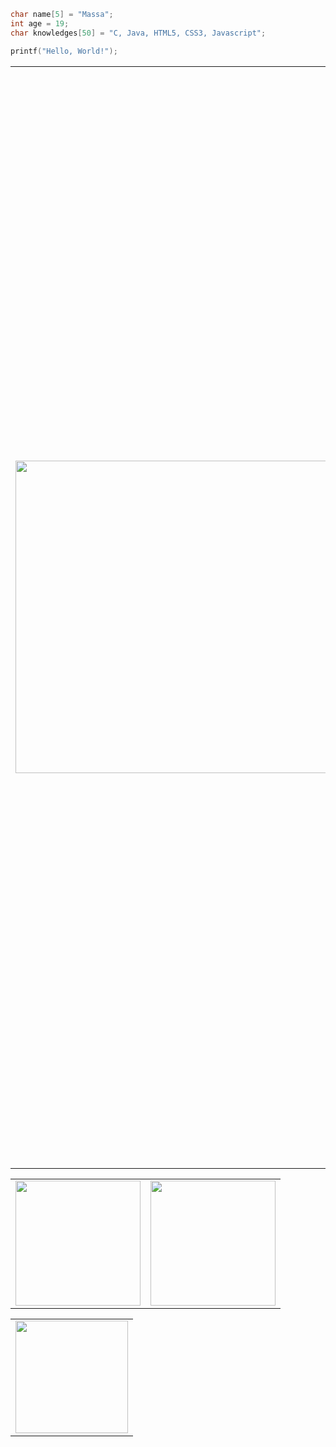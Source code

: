 ```C
char name[5] = "Massa";
int age = 19;
char knowledges[50] = "C, Java, HTML5, CSS3, Javascript";

printf("Hello, World!");
```

<table>
    <tr>
    <td>
      <div align="right">
          <img width="500em" src="https://i.imgur.com/iNtzqz0.gif" />
      </div>
    </td>
    <td><div align="left">
      <h2><img height="30em" src="https://i.imgur.com/nvcxr47.png" /></h2>
      <h5>I'm a computer engineering student currently working as a webdesigner at Base startup and also as a programmer and artist on the game development team Call From Beyond, on the Drunk Quest project. Around 2007-2009, when the LAN house fever had already spread across Brazil, I spent almost entire afternoons playing the most diverse types of games (GTA San Andreas, World of Warcraft, Need for Speed, Counter Strike 1.6, Call of Duty etc), until one day I decided that I would create my first game, a kind of escape room, using Blender platform. Since then my passion for programming and creating games has grown.
      My first programming language was PHP (not that I'm proud of it ¯\_(ツ)_/¯) and MySQL when I was studying Programming for Web Development at CECAPE Institute, where I also learned HTML5, CSS3 and Javascript.</h5>
</div></td>
  </tr>
</table>

<table>
  <tr>
    <td>
      <img height="200em" src="https://github-readme-stats.vercel.app/api?username=mdmassa&show_icons=true&theme=dark"/>
    </td>
    <td>
      <img height="200em" src="https://github-readme-streak-stats.herokuapp.com/?user=mdmassa&show_icons=true&theme=dark"/>
    </td>
  </tr>
</table>

<table align="center">
  <tr>
    <td>
      <img height="180em" src="https://github-readme-stats.vercel.app/api/top-langs/?username=mdmassa&theme=dark&layout=compact"/>
    </td>
  </tr>
</table>
